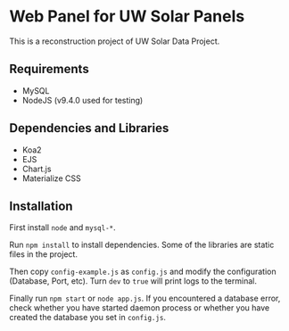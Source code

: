 # Web Panel for UW Solar Panels
This is a reconstruction project of UW Solar Data Project.

## Requirements
- MySQL
- NodeJS (v9.4.0 used for testing)

## Dependencies and Libraries
- Koa2
- EJS
- Chart.js
- Materialize CSS

## Installation
First install `node` and `mysql-*`.

Run `npm install` to install dependencies. Some of the
libraries are static files in the project.

Then copy `config-example.js` as `config.js` and modify
the configuration (Database, Port, etc). Turn `dev` to `true` will
print logs to the terminal.

Finally run `npm start` or `node app.js`. If you encountered a database error, check whether you have started
daemon process or whether you have created the database you set in `config.js`.